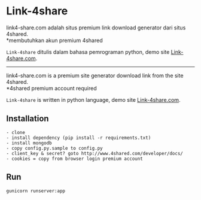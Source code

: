Link-4share
============

link4-share.com adalah situs premium link download generator dari situs 4shared. 
<br/>*membutuhkan akun premium 4shared

`Link-4share` ditulis dalam bahasa pemrograman python, demo site [Link-4share.com](https://link-4share.com).

-------------------

link4-share.com is a premium site generator download link from the site 4shared.
<br/>*4shared premium account required

`Link-4share` is written in python language, demo site [Link-4share.com](https://link-4share.com).

Installation
------------

	- clone
	- install dependency (pip install -r requirements.txt)
	- install mongodb
	- copy config.py.sample to config.py
	- client_key & secret? goto http://www.4shared.com/developer/docs/
	- cookies = copy from browser login premium account

Run
-----
	gunicorn runserver:app